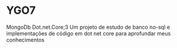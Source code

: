 # YGO7
 MongoDb Dot.net.Core;3 Um projeto de estudo de banco no-sql e implementações de código em dot net core para aprofundar meus conhecimentos
